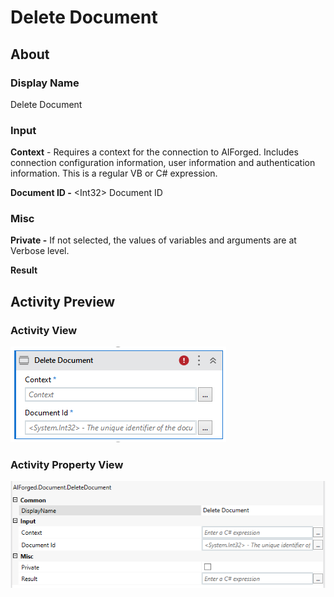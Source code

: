 # Delete Document

## About

### Display Name

Delete Document

### Input

**Context** - Requires a context for the connection to AIForged. Includes connection configuration information, user information and authentication information. This is a regular VB or C# expression.

**Document ID -** \<Int32> Document ID

### Misc

**Private -** If not selected, the values of variables and arguments are at Verbose level.

**Result**

## Activity Preview

### Activity View

![](../../../assets/image%20%2813%29%20%285%29.png)
### Activity Property View

![](../../../assets/image%20%2822%29%20%284%29.png)


